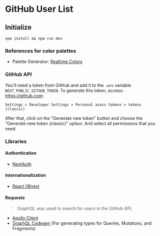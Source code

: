 # GitHub User List

## Initialize
```
npm install && npm run dev
```

### References for color palettes
- Palette Generator: [Realtime Colors](https://www.realtimecolors.com/)

### GitHub API
You'll need a token from GitHub and add it to the `.env` variable `NEXT_PUBLIC_GITHUB_TOKEN`. To generate this token, access: https://github.com:
```
Settings > Developer Settings > Personal acess tokens > tokens (classic)
```
After that, click on the "Generate new token" button and choose the "Generate new token (classic)" option. And select all permissions that you need.

### Libraries

#### Authentication
- [NextAuth](https://next-auth.js.org/)

#### Internationalization
- [React i18next](https://react.i18next.com/)

#### Requests
> GraphQL was used to search for users in the GitHub API.

- [Apollo Client](https://www.apollographql.com/)
- [GraphQL Codegen](https://the-guild.dev/graphql/codegen) (For generating types for Queries, Mutations, and Fragments)
